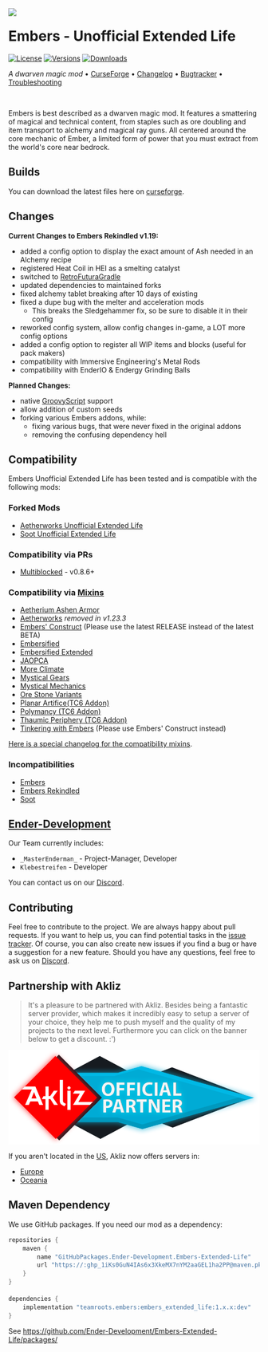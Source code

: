 <img src="project_logo.png" align="left" width="180px"/>

# Embers - Unofficial Extended Life

[![License](https://img.shields.io/github/license/Ender-Development/Embers-Extended-Life.svg?label=License)](LICENSE)
[![Versions](https://img.shields.io/curseforge/game-versions/936489?logo=curseforge&label=Game%20Version)](https://www.curseforge.com/minecraft/mc-mods/embers-extended-life)
[![Downloads](https://img.shields.io/curseforge/dt/936489?logo=curseforge&label=Downloads)](https://www.curseforge.com/minecraft/mc-mods/embers-extended-life)

*A dwarven magic mod*
• [CurseForge](https://curseforge.com/minecraft/mc-mods/embers-extended-life)
• [Changelog](CHANGELOG.md)
• [Bugtracker](https://github.com/Ender-Development/Embers-Extended-Life/issues)
• [Troubleshooting](TROUBLESHOOTING.md)

<br />

Embers is best described as a dwarven magic mod. It features a smattering of magical and technical content, from staples such as ore doubling and item transport to alchemy and magical ray guns. All centered around the core mechanic of Ember, a limited form of power that you must extract from the world's core near bedrock.

## Builds
You can download the latest files here on [curseforge](https://curseforge.com/minecraft/mc-mods/embers-extended-life).

## Changes

**Current Changes to Embers Rekindled v1.19:**
- added a config option to display the exact amount of Ash needed in an Alchemy recipe
- registered Heat Coil in HEI as a smelting catalyst
- switched to [RetroFuturaGradle](https://github.com/GTNewHorizons/RetroFuturaGradle)
- updated dependencies to maintained forks
- fixed alchemy tablet breaking after 10 days of existing
- fixed a dupe bug with the melter and acceleration mods
  - This breaks the Sledgehammer fix, so be sure to disable it in their config
- reworked config system, allow config changes in-game, a LOT more config options
- added a config option to register all WIP items and blocks (useful for pack makers)
- compatibility with Immersive Engineering's Metal Rods
- compatibility with EnderIO & Endergy Grinding Balls

**Planned Changes:**
- native [GroovyScript](https://github.com/CleanroomMC/GroovyScript) support
- allow addition of custom seeds
- forking various Embers addons, while:
  - fixing various bugs, that were never fixed in the original addons
  - removing the confusing dependency hell

## Compatibility
Embers Unofficial Extended Life has been tested and is compatible with the following mods:

### Forked Mods
- [Aetherworks Unofficial Extended Life](https://github.com/Ender-Development/Aetherworks-Extended-Life)
- [Soot Unofficial Extended Life](https://www.curseforge.com/minecraft/mc-mods/soot-extended-life)

### Compatibility via PRs
- [Multiblocked](https://www.curseforge.com/minecraft/mc-mods/multiblocked) - v0.8.6+

### Compatibility via [Mixins](https://www.curseforge.com/minecraft/mc-mods/mixin-booter)
- [Aetherium Ashen Armor](https://www.curseforge.com/minecraft/mc-mods/aetherium-ashen-armor)
- [Aetherworks](https://www.curseforge.com/minecraft/mc-mods/aetherworks) *removed in v1.23.3*
- [Embers' Construct](https://www.curseforge.com/minecraft/mc-mods/embersconstruct) (Please use the latest RELEASE instead of the latest BETA)
- [Embersified](https://www.curseforge.com/minecraft/mc-mods/embersified)
- [Embersified Extended](https://www.curseforge.com/minecraft/mc-mods/embersified-extended)
- [JAOPCA](https://www.curseforge.com/minecraft/mc-mods/jaopca)
- [More Climate](https://www.curseforge.com/minecraft/mc-mods/more-climate)
- [Mystical Gears](https://www.curseforge.com/minecraft/mc-mods/mystical-gears)
- [Mystical Mechanics](https://www.curseforge.com/minecraft/mc-mods/mysticalmechanics)
- [Ore Stone Variants](https://www.curseforge.com/minecraft/mc-mods/ore-stone-variants)
- [Planar Artifice(TC6 Addon)](https://www.curseforge.com/minecraft/mc-mods/planar-artifice)
- [Polymancy (TC6 Addon)](https://www.curseforge.com/minecraft/mc-mods/polymancy)
- [Thaumic Periphery (TC6 Addon)](https://www.curseforge.com/minecraft/mc-mods/thaumic-periphery)
- [Tinkering with Embers](https://www.curseforge.com/minecraft/mc-mods/tinkering-with-embers) (Please use Embers' Construct instead)

[Here is a special changelog for the compatibility mixins](COMPATIBILITY.md).

### Incompatibilities
- [Embers](https://www.curseforge.com/minecraft/mc-mods/embers)
- [Embers Rekindled](https://www.curseforge.com/minecraft/mc-mods/embers-rekindled)
- [Soot](https://www.curseforge.com/minecraft/mc-mods/soot)

## [Ender-Development](https://github.com/Ender-Development)

Our Team currently includes:
- `_MasterEnderman_` - Project-Manager, Developer
- `Klebestreifen` - Developer

You can contact us on our [Discord](https://discord.gg/JF7x2vG).

## Contributing
Feel free to contribute to the project. We are always happy about pull requests.
If you want to help us, you can find potential tasks in the [issue tracker](https://github.com/Ender-Development/Embers-Extended-Life/issues).
Of course, you can also create new issues if you find a bug or have a suggestion for a new feature.
Should you have any questions, feel free to ask us on [Discord](https://discord.gg/JF7x2vG).

## Partnership with Akliz

> It's a pleasure to be partnered with Akliz. Besides being a fantastic server provider, which makes it incredibly easy to setup a server of your choice, they help me to push myself and the quality of my projects to the next level. Furthermore you can click on the banner below to get a discount. :')

<a href="https://www.akliz.net/enderman"><img src="https://github.com/MasterEnderman/Zerblands-Remastered/raw/master/Akliz_Partner.png" align="center"/></a>

If you aren't located in the [US](https://www.akliz.net/enderman), Akliz now offers servers in:

- [Europe](https://www.akliz.net/enderman-eu)
- [Oceania](https://www.akliz.net/enderman-oce)

## Maven Dependency
We use GitHub packages. If you need our mod as a dependency:

```groovy
repositories {
    maven {
        name "GitHubPackages.Ender-Development.Embers-Extended-Life"
        url "https://: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@maven.pkg.github.com/Ender-Development/Embers-Extended-Life"
    }
}

dependencies {
    implementation "teamroots.embers:embers_extended_life:1.x.x:dev"
}
```

See https://github.com/Ender-Development/Embers-Extended-Life/packages/

